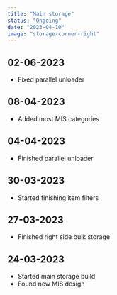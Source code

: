 ```yaml
---
title: "Main storage"
status: "Ongoing"
date: "2023-04-10"
image: "storage-corner-right"
---
```


## 02-06-2023
- Fixed parallel unloader

## 08-04-2023
- Added most MIS categories

## 04-04-2023
- Finished parallel unloader

## 30-03-2023
- Started finishing item filters

## 27-03-2023
- Finished right side bulk storage

## 24-03-2023
- Started main storage build
- Found new MIS design
